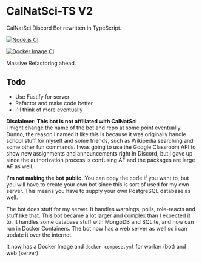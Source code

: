 # CalNatSci-TS V2

CalNatSci Discord Bot rewritten in TypeScript.

[![Node.js CI](https://github.com/redstripez08/CalNatSci-TS/actions/workflows/node.js.yml/badge.svg?branch=v2)](https://github.com/redstripez08/CalNatSci-TS/actions/workflows/node.js.yml)

[![Docker Image CI](https://github.com/redstripez08/CalNatSci-TS/actions/workflows/docker-image.yml/badge.svg?branch=v2)](https://github.com/redstripez08/CalNatSci-TS/actions/workflows/docker-image.yml)

Massive Refactoring ahead.

## Todo

-   Use Fastify for server
-   Refactor and make code better
-   I'll think of more eventually

**Disclaimer: This bot is not affiliated with CalNatSci**  
I might change the name of the bot and repo at some point eventually. Dunno, the reason i named it
like this is because it was originally handle school stuff for myself and some friends, such as Wikipedia searching and some other fun commands. I was going to use the Google Classroom API to show new assignments and announcements right in Discord, but i gave up since the authorization process is confusing AF and the packages are large AF as well.

**I'm not making the bot public.** You can copy the code if you want to, but you will have to create your own bot since this is sort of used for my own server. This means you have to supply your own PostgreSQL database as well.

The bot does stuff for my server. It handles warnings, polls, role-reacts and stuff like that.
This bot became a lot larger and complex than I expected it to. It handles some database stuff
with MongoDB and SQLite, and now can run in Docker Containers. The bot now has a web server as well so i can update it over the internet.

It now has a Docker Image and `docker-compose.yml` for worker (bot) and web (server).
